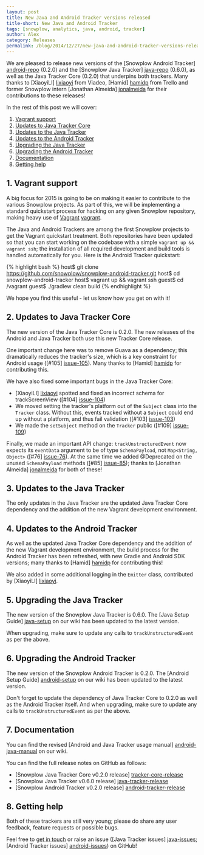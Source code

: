 ```yaml
---
layout: post
title: New Java and Android Tracker versions released
title-short: New Java and Android Tracker
tags: [snowplow, analytics, java, android, tracker]
author: Alex
category: Releases
permalink: /blog/2014/12/27/new-java-and-android-tracker-versions-released/
---
```


We are pleased to release new versions of the [Snowplow Android Tracker] [android-repo] (0.2.0) and the [Snowplow Java Tracker] [java-repo] (0.6.0), as well as the Java Tracker Core (0.2.0) that underpins both trackers. Many thanks to [XiaoyiLI] [lixiaoyi] from Viadeo, [Hamid] [hamidp] from Trello and former Snowplow intern [Jonathan Almeida] [jonalmeida] for their contributions to these releases!

In the rest of this post we will cover:

1. [Vagrant support](#vagrant)
2. [Updates to Java Tracker Core](#tracker-core)
3. [Updates to the Java Tracker](#java-tracker)
4. [Updates to the Android Tracker](#android-tracker)
5. [Upgrading the Java Tracker](#upgrading-java)
6. [Upgrading the Android Tracker](#upgrading-android)
7. [Documentation](#docs)
8. [Getting help](#help)

<!--more-->

<h2><a name="help">1. Vagrant support</a></h2>

A big focus for 2015 is going to be on making it easier to contribute to the various Snowplow projects. As part of this, we will be implementing a standard quickstart process for hacking on any given Snowplow repository, making heavy use of [Vagrant] [vagrant].

The Java and Android Trackers are among the first Snowplow projects to get the Vagrant quickstart treatment. Both repositories have been updated so that you can start working on the codebase with a simple `vagrant up && vagrant ssh`; the installation of all required development and build tools is handled automatically for you. Here is the Android Tracker quickstart:

{% highlight bash %}
 host$ git clone https://github.com/snowplow/snowplow-android-tracker.git
 host$ cd snowplow-android-tracker
 host$ vagrant up && vagrant ssh
guest$ cd /vagrant
guest$ ./gradlew clean build
{% endhighlight %}

We hope you find this useful - let us know how you get on with it!

<h2><a name="tracker-core">2. Updates to Java Tracker Core</a></h2>

The new version of the Java Tracker Core is 0.2.0. The new releases of the Android and Java Tracker both use this new Tracker Core release.

One important change here was to remove Guava as a dependency; this dramatically reduces the tracker's size, which is a key constraint for Android usage ([#105] [issue-105]). Many thanks to [Hamid] [hamidp] for contributing this.

We have also fixed some important bugs in the Java Tracker Core:

* [XiaoyiLI] [lixiaoyi] spotted and fixed an incorrect schema for trackScreenView ([#104] [issue-104])
* We moved setting the tracker's platform out of the `Subject` class into the `Tracker` class. Without this, events tracked without a `Subject` could end up without a platform, and thus fail validation ([#103] [issue-103])
* We made the `setSubject` method on the `Tracker` public ([#109] [issue-109])

Finally, we made an important API change: `trackUnstructuredEvent` now expects its `eventData` argument to be of type `SchemaPayload`, not `Map<String, Object>` ([#76] [issue-76]). At the same time we added @Deprecated on the unused `SchemaPayload` methods ([#85] [issue-85]); thanks to [Jonathan Almeida] [jonalmeida] for both of these!

<h2><a name="java-tracker">3. Updates to the Java Tracker</a></h2>

The only updates in the Java Tracker are the updated Java Tracker Core dependency and the addition of the new Vagrant development environment.

<h2><a name="android-tracker">4. Updates to the Android Tracker</a></h2>

As well as the updated Java Tracker Core dependency and the addition of the new Vagrant development environment, the build process for the Android Tracker has been refreshed, with new Gradle and Android SDK versions; many thanks to [Hamid] [hamidp] for contributing this!

We also added in some additional logging in the `Emitter` class, contributed by [XiaoyiLI] [lixiaoyi].

<h2><a name="upgrading-java">5. Upgrading the Java Tracker</a></h2>

The new version of the Snowplow Java Tracker is 0.6.0. The [Java Setup Guide] [java-setup] on our wiki has been updated to the latest version.

When upgrading, make sure to update any calls to `trackUnstructuredEvent` as per the above.

<h2><a name="upgrading-android">6. Upgrading the Android Tracker</a></h2>

The new version of the Snowplow Android Tracker is 0.2.0. The [Android Setup Guide] [android-setup] on our wiki has been updated to the latest version.

Don't forget to update the dependency of Java Tracker Core to 0.2.0 as well as the Android Tracker itself. And when upgrading, make sure to update any calls to `trackUnstructuredEvent` as per the above.

<h2><a name="docs">7. Documentation</a></h2>

You can find the revised [Android and Java Tracker usage manual] [android-java-manual] on our wiki.

You can find the full release notes on GitHub as follows:

* [Snowplow Java Tracker Core v0.2.0 release] [tracker-core-release]
* [Snowplow Java Tracker v0.6.0 release] [java-tracker-release]
* [Snowplow Android Tracker v0.2.0 release] [android-tracker-release]

<h2><a name="help">8. Getting help</a></h2>

Both of these trackers are still very young; please do share any user feedback, feature requests or possible bugs.

Feel free to [get in touch][talk-to-us] or raise an issue ([Java Tracker issues] [java-issues]; [Android Tracker issues] [android-issues]) on GitHub!

[android-repo]: https://github.com/snowplow/snowplow-android-tracker
[java-repo]: https://github.com/snowplow/snowplow-java-tracker

[lixiaoyi]: https://github.com/lixiaoyi
[hamidp]: https://github.com/hamidp
[jonalmeida]: https://github.com/jonalmeida

[vagrant]: https://www.vagrantup.com

[issue-76]: https://github.com/snowplow/snowplow-java-tracker/issues/76
[issue-85]: https://github.com/snowplow/snowplow-java-tracker/issues/85
[issue-103]: https://github.com/snowplow/snowplow-java-tracker/issues/103
[issue-104]: https://github.com/snowplow/snowplow-java-tracker/pull/104
[issue-105]: https://github.com/snowplow/snowplow-java-tracker/pull/105
[issue-109]: https://github.com/snowplow/snowplow-java-tracker/issues/109

[java-setup]: https://github.com/snowplow/snowplow/wiki/Java-Tracker-Setup
[android-setup]: https://github.com/snowplow/snowplow/wiki/Android-Tracker-Setup

[android-java-manual]: https://github.com/snowplow/snowplow/wiki/Android-and-Java-Tracker

[tracker-core-release]: https://github.com/snowplow/snowplow-java-tracker/releases/tag/core-0.2.0
[java-tracker-release]: https://github.com/snowplow/snowplow-java-tracker/releases/tag/java-0.6.0
[android-tracker-release]: https://github.com/snowplow/snowplow-android-tracker/releases/tag/0.2.0

[talk-to-us]: https://github.com/snowplow/snowplow/wiki/Talk-to-us
[java-issues]: https://github.com/snowplow/snowplow-java-tracker/issues
[android-issues]: https://github.com/snowplow/snowplow-android-tracker/issues
